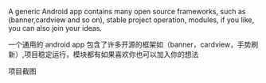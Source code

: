 
A generic Android app contains many open source frameworks, such as (banner,cardview and so on), stable project operation, modules, if you like, you can also join your ideas.


一个通用的 android app 包含了许多开源的框架如（banner，cardview，手势刷新）,项目稳定运行，模块都有如果喜欢你也可以加入你的想法

项目截图
